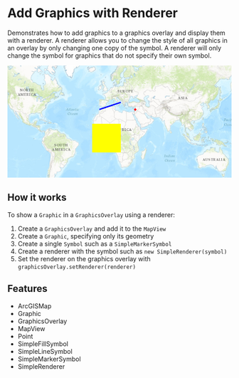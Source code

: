 <h1>Add Graphics with Renderer</h1>

<p>Demonstrates how to add graphics to a graphics overlay and display them with a renderer. A renderer allows you to 
change the style of all graphics in an overlay by only changing one copy of the symbol. A renderer will only change 
the symbol for graphics that do not specify their own symbol.</p>

<p><img src="AddGraphicsWithRenderer.png"/></p>

<h2>How it works</h2>

<p>To show a <code>Graphic</code> in a <code>GraphicsOverlay</code> using a renderer:</p>

<ol>
  <li>Create a <code>GraphicsOverlay</code> and add it to the <code>MapView</code></li>
  <li>Create a <code>Graphic</code>, specifying only its geometry</li>
  <li>Create a single <code>Symbol</code> such as a <code>SimpleMarkerSymbol</code></li>
  <li>Create a renderer with the symbol such as <code>new SimpleRenderer(symbol)</code></li>
  <li>Set the renderer on the graphics overlay with <code>graphicsOverlay.setRenderer(renderer)</code></li>
</ol>

<h2>Features</h2>

<ul>
  <li>ArcGISMap</li>
  <li>Graphic</li>
  <li>GraphicsOverlay</li>
  <li>MapView</li>
  <li>Point</li>
  <li>SimpleFillSymbol</li>
  <li>SimpleLineSymbol</li>
  <li>SimpleMarkerSymbol</li>
  <li>SimpleRenderer</li>
</ul>
